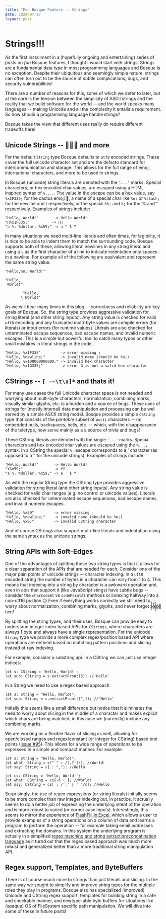 ```yaml
---
title: "Fun Bosque Feature -- Strings"
date: 2024-07-17
layout: post
---
```


# Strings!!!
As the first installment in a (hopefully ongoing and entertaining) series of posts on _fun_ Bosque features, I thought I would start with strings. Strings are a fundamental data type in most programming languages and Bosque is no exception. Despite their ubiquitous and seemingly simple nature, strings can often turn out to be the source of subtle complications, bugs, and security vulnerabilities!

There are a number of reasons for this, some of which we defer to later, but at the core is the tension between the simplicity of ASCII strings and the reality that we build software for the world -- and the world speaks many languages -- making Unicode and all the complexity it entails a requirement. So how should a programming language handle strings?

Bosque takes the view that different uses really do require different tradeoffs here!

## Unicode Strings -- 🌵🚀✨ and more
For the default `String` type Bosque defaults to `utf8` encoded strings. These cover the full unicode character set and are the defacto standard for intercommunication and storage. This allows for the full range of emoji, international characters, and more to be used in strings. 

In Bosque (unicode) string literals are denoted with the `"..."` marks. Special characters, or hex encoded char values, are escaped using a HTML inspired syntax of `%...;`. The value in the escape can be a hex value, say `%x1F335;` for the cactus emoji 🌵, a name of a special char like `%n;` or `%slash;` for the newline and / respectively, or the special `%%;` and `%;` for the % and " respectively. Examples of strings include:
```
"Hello, World!"       -> Hello World!
"🌵%x1F335;"          -> 🌵🌵
"a %; %dollar; %x59;" -> a " $ Y
```

In many situations we need multi-line literals and often times, for legibility, it is nice to be able to indent them to match the surrounding code. Bosque supports both of these, allowing literal newlines in any string literal and using a `\` as the first character of a line to indicate indentation only spaces in a newline. For example all of the following are equivalent and represent the same string value:
```
"Hello,%n; World!"

"Hello,
 World!"

        "Hello, 
       \ World!"
```

As we will hear many times in this blog -- correctness and reliability are key goals of Bosque. So, the string type provides aggressive validation for string literal (and other string inputs). Any string value is checked for valid `uft8` encoding and any truncated multi-byte values are compile errors (for literals) or input errors (for runtime values). Literals are also checked for unterminated escape sequences, bad escape names, and invalid numeric escapes. This is a simple but powerful tool to catch many typos or other small mistakes in literal strings in the code.
```
"Hello, %x1F335"         -> error missing ;
"Hello, %newline;"       -> invalid name (should be %n;)
"Hello, %x100000000000;" -> invalid hex character
"Hello, %x1G335;"        -> error G is not a valid hex character
```

## CStrings -- `[ -~\t\n]*` and thats it!
For many use cases the full Unicode character space is not needed and worrying about multi-byte characters, normalization, combining marks, visually similar glyphs, etc. is a burden and a source of bugs. These uses of strings for (mostly internal) data manipulation and processing can be well served by a simple ASCII string model. Bosque provides a simple `CString` type that consists of the _printable_ subset of `ascii` characters -- no embedded nulls, backspaces, bells, etc. -- which, with the disappearance of the teletype, now serve mainly as a a source of trivia and bugs!

These CString literals are denoted with the single `'...'` marks. Special characters and hex encoded char values are escaped using the `%...;` syntax. In a CString the special `%;` escape corresponds to a ' character (as opposed to a " for the unicode strings). Examples of strings include:
```
'Hello, World!'       -> Hello World!
"Y%x59;"              -> YY
"a %; %dollar; %x59;" -> a ' $ Y
```

As with the regular String type the CString type provides aggressive validation for string literal (and other string inputs). Any string value is checked for valid char ranges (e.g. no control or unicode values). Literals are also checked for unterminated escape sequences, bad escape names, and invalid numeric escapes.
```
"Hello, %x59"         -> error missing ;
"Hello, %newline;"    -> invalid name (should be %n;)
"Hello, %x0;"         -> invalid CString character
```

And of course CStrings also support multi-line literals and indentation using the same syntax as the unicode strings. 

## String APIs with Soft-Edges
One of the advantages of splitting these two string types is that it allows for a clear separation of the APIs that are needed for each. Consider one of the major pain points of unicode strings -- character indexing. In a `uft8` encoded string the number of bytes in a character can vary from 1 to 4. This means that indexing into a string by character is a awkward operation and, even in apis that support it (like JavaScript stings) have subtle bugs -- consider the `charCodeAt` vs `codePointAt` methods or indexing halfway into a non-utf16 postion ☹️ Even if everything works correctly we still need to worry about normalization, combining marks, glyphs, and never forget z̵̨̞̑̍͋a̸̪̒̐l̷͎̩̫̿g̷̗̾o̴͖͆ text!

By splitting the string types, and their uses, Bosque can provide easy to understand integer index based APIs for `CStrings`, where characters are always 1 byte and always have a single representation. For the unicode `String` type we provide a more complex regex/position based API where operations are defined based on matching pattern positions and slicing instead of raw indexing.

For example, consider a substring api. In a CString we can just use integer indices:
```
let s: CString = 'Hello, World!';
let sub: CString = s.extractFront(5); //'Hello'
```

In a String we need to use a regex based approach:
```
let s: String = "Hello, World!";
let sub: String = s.extractFront([^,]); //'Hello'
```

Initially this seems like a small difference but notice that it eliminates the need to worry about slicing in the middle of a character and makes explicit which chars are being matched, in this case we (correctly) include any combining marks. 

We are working on a flexible flavor of slicing as well, allowing for open/closed ranges and regex/constant (or integer for CString) based end points ([Issue #95](https://github.com/BosqueLanguage/BosqueCore/issues/95)). This allows for a wide range of operations to be expressed in a simple and compact manner. For example:
```
let s: String = "Hello, World!";
let what: String = s(" " : /[.?!]/]; //World!
let say: String = s[ : ","); //Hello

let cs: CString = 'Hello, World!';
let what: CString = cs[-6 : ]; //World!
let say: CString = cs[ : /',' | ' '/c); //Hello
```

Surprisingly, the use of regex expressions (or string literals) initially seems to be more complex than raw integer indexing but, in practice, it actually seems to do a better job of expressing the underlying intent of the operation and is more robust to varied (or corner case inputs). Interestingly, this seems to mirror the experience of [FlashFill in Excel](https://support.microsoft.com/en-us/office/using-flash-fill-in-excel-3f9bcf1e-db93-4890-94a0-1578341f73f7), which allows a user to provide examples of a string operations on a column of data and learns a program to perform the operation -- for example taking email addresses and extracting the domains. In this system the underlying program is actually in a simplified [regex matching and string extraction/concatination language](https://www.microsoft.com/en-us/research/wp-content/uploads/2016/12/popl11-synthesis.pdf) as it turnd out that the regex based approach was much more robust and generalized better than a more traditional string manipulation API.


## Regex support, Templates, and ByteBuffers
There is of course much more to strings than just literals and slicing. In the same way we sought to simplify and improve string types for the multiple roles they play in programs, Bosque also has specialized (improved) Unicode and CString regex support, templates for building string in a safe and checkable manner, and newtype-able byte buffers for situations like (opaque) OS of FileSystem specific path manipulation. We will dive into some of these in future posts!